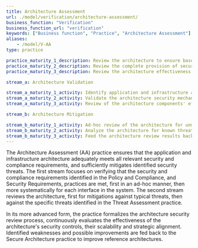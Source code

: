 ```yaml
---
title: Architecture Assessment
url: ./model/verification/architecture-assessment/
business_function: "Verification"
business_function_url: "verification"
keywords: ["Business function", "Practice", "Architecture Assessment"]
aliases:
    - /model/V-AA
type: practice

practice_maturity_1_description: Review the architecture to ensure baseline mitigations are in place for typical risks.
practice_maturity_2_description: Review the complete provision of security mechanisms in the architecture.
practice_maturity_3_description: Review the architecture effectiveness and feedback results to improve the security of the architecture.

stream_a: Architecture Validation

stream_a_maturity_1_activity: Identify application and infrastructure architecture components and review for basic security provisioning.
stream_a_maturity_2_activity: Validate the architecture security mechanisms.
stream_a_maturity_3_activity: Review of the architecture components' effectiveness.

stream_b: Architecture Mitigation

stream_b_maturity_1_activity: Ad-hoc review of the architecture for unmitigated security threats.
stream_b_maturity_2_activity: Analyze the architecture for known threats.
stream_b_maturity_3_activity: Feed the architecture review results back into the enterprise architecture, organization design principles and patterns, security solutions and reference architectures.
---
```


The Architecture Assessment (AA) practice ensures that the application and infrastructure architecture adequately meets all relevant security and compliance requirements, and sufficiently mitigates identified security threats. The first stream focuses on verifying that the security and compliance requirements identified in the Policy and Compliance, and Security Requirements, practices are met, first in an ad-hoc manner, then more systematically for each interface in the system. The second stream reviews the architecture, first for mitigations against typical threats, then against the specific threats identified in the Threat Assessment practice.

In its more advanced form, the practice formalizes the architecture security review process, continuously evaluates the effectiveness of the architecture's security controls, their scalability and strategic alignment. Identified weaknesses and possible improvements are fed back to the Secure Architecture practice to improve reference architectures.

